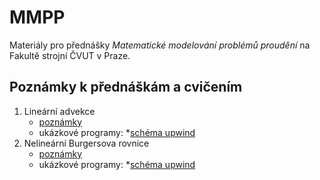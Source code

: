 # MMPP

Materiály pro přednášky *Matematické modelování problémů proudění* na
Fakultě strojní ČVUT v Praze.


## Poznámky k přednáškám a cvičením
1. Lineární advekce
   * [poznámky](lessons/01_linearni_advekce.ipynb)
   * ukázkové programy:
	 *[schéma upwind](src/linadv_upwind.cpp)
2. Nelineární Burgersova rovnice
   * [poznámky](lessons/02_burgersova_rovnice.ipynb)
   * ukázkové programy:
	 *[schéma upwind](src/burgers_upwind.cpp)

